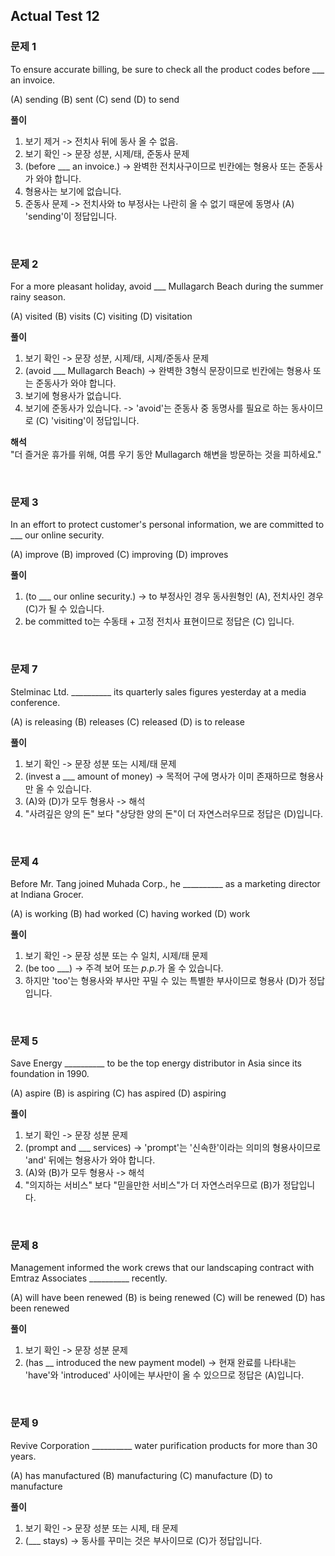 ## Actual Test 12
### 문제 1
To ensure accurate billing, be sure to check all the product codes before ___ an invoice.

(A) sending (B) sent (C) send (D) to send

**풀이**
1. 보기 제거 -> 전치사 뒤에 동사 올 수 없음.
2. 보기 확인 -> 문장 성분, 시제/태, 준동사 문제
3. (before ___ an invoice.) -> 완벽한 전치사구이므로 빈칸에는 형용사 또는 준동사가 와야 합니다.
4. 형용사는 보기에 없습니다.
5. 준동사 문제 -> 전치사와 to 부정사는 나란히 올 수 없기 때문에 동명사 (A) 'sending'이 정답입니다.

<br>

### 문제 2
For a more pleasant holiday, avoid ___ Mullagarch Beach during the summer rainy season.

(A) visited (B) visits (C) visiting (D) visitation

**풀이**    
1. 보기 확인 -> 문장 성분, 시제/태, 시제/준동사 문제
2. (avoid ___ Mullagarch Beach) -> 완벽한 3형식 문장이므로 빈칸에는 형용사 또는 준동사가 와야 합니다.
3. 보기에 형용사가 없습니다.
4. 보기에 준동사가 있습니다. -> 'avoid'는 준동사 중 동명사를 필요로 하는 동사이므로 (C) 'visiting'이 정답입니다.

**해석**    
"더 즐거운 휴가를 위해, 여름 우기 동안 Mullagarch 해변을 방문하는 것을 피하세요."

<br>

### 문제 3

In an effort to protect customer's personal information, we are committed to ___ our online security.

(A) improve (B) improved (C) improving (D) improves

**풀이**

1. (to ___ our online security.) -> to 부정사인 경우 동사원형인 (A), 전치사인 경우 (C)가 될 수 있습니다. 
2. be committed to는 수동태 + 고정 전치사 표현이므로 정답은 (C) 입니다.

<br>

### 문제 7

Stelminac Ltd. __________ its quarterly sales figures yesterday at a media conference.

(A) is releasing (B) releases (C) released (D) is to release

**풀이**

1. 보기 확인 -> 문장 성분 또는 시제/태 문제
2. (invest a ___ amount of money) -> 목적어 구에 명사가 이미 존재하므로 형용사만 올 수 있습니다.
3. (A)와 (D)가 모두 형용사 -> 해석
4. "사려깊은 양의 돈" 보다 "상당한 양의 돈"이 더 자연스러우므로 정답은 (D)입니다.
 
<br>

### 문제 4

Before Mr. Tang joined Muhada Corp., he __________ as a marketing director at Indiana Grocer.

(A) is working (B) had worked (C) having worked (D) work

**풀이**

1. 보기 확인 -> 문장 성분 또는 수 일치, 시제/태 문제
2. (be too ___) -> 주격 보어 또는 *p.p*.가 올 수 있습니다.
3. 하지만 'too'는 형용사와 부사만 꾸밀 수 있는 특별한 부사이므로 형용사 (D)가 정답입니다.

<br>

### 문제 5

Save Energy __________ to be the top energy distributor in Asia since its foundation in 1990.

(A) aspire (B) is aspiring (C) has aspired (D) aspiring

**풀이**

1. 보기 확인 -> 문장 성분 문제
2. (prompt and ___ services) -> 'prompt'는 '신속한'이라는 의미의 형용사이므로 'and' 뒤에는 형용사가 와야 합니다.
3. (A)와 (B)가 모두 형용사 -> 해석
4. "의지하는 서비스" 보다 "믿을만한 서비스"가 더 자연스러우므로 (B)가 정답입니다.

<br>

### 문제 8

Management informed the work crews that our landscaping contract with Emtraz Associates __________ recently.

(A) will have been renewed (B) is being renewed (C) will be renewed (D) has been renewed

**풀이**

1. 보기 확인 -> 문장 성분 문제
2. (has __ introduced the new payment model) -> 현재 완료를 나타내는 'have'와 'introduced' 사이에는 부사만이 올 수 있으므로 정답은 (A)입니다.

<br>

### 문제 9

Revive Corporation __________ water purification products for more than 30 years.

(A) has manufactured (B) manufacturing (C) manufacture (D) to manufacture

**풀이**

1. 보기 확인 -> 문장 성분 또는 시제, 태 문제
2. (___ stays) -> 동사를 꾸미는 것은 부사이므로 (C)가 정답입니다.
 
<br>
